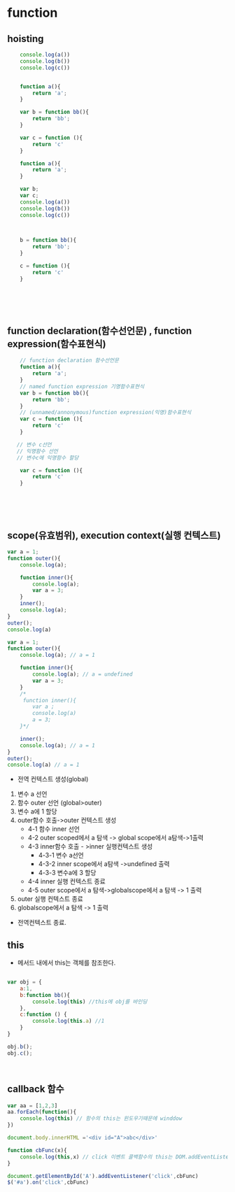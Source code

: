 # function

## hoisting

```javascript
    console.log(a())
    console.log(b())
    console.log(c())


    function a(){
        return 'a';
    }

    var b = function bb(){
        return 'bb';
    }

    var c = function (){
        return 'c'
    }

```


```javascript
    function a(){
        return 'a';
    }

    var b;
    var c;
    console.log(a())
    console.log(b())
    console.log(c())


   
    b = function bb(){
        return 'bb';
    }

    c = function (){
        return 'c'
    }

```
<br/><br/><br/>

## function declaration(함수선언문) , function expression(함수표현식)

```javascript
    // function declaration 함수선언문
    function a(){ 
        return 'a';
    }
    // named function expression 기명함수표현식
    var b = function bb(){
        return 'bb';
    }
    // (unnamed/annonymous)function expression(익명)함수표현식
    var c = function (){
        return 'c'
    }

```

```javascript
   // 변수 c선언
   // 익명함수 선언
   // 변수c에 익명함수 할당

    var c = function (){
        return 'c'
    }

```

<br><br><br>

## scope(유효범위), execution context(실행 컨텍스트)


``` javascript
var a = 1;
function outer(){
    console.log(a);

    function inner(){
        console.log(a);
        var a = 3;
    }
    inner();
    console.log(a);
}
outer();
console.log(a)
```


``` javascript
var a = 1;
function outer(){
    console.log(a); // a = 1

    function inner(){
        console.log(a); // a = undefined
        var a = 3;
    }
    /*
     function inner(){
        var a ;
        console.log(a)
        a = 3;
    }*/

    inner();
    console.log(a); // a = 1
}
outer();
console.log(a) // a = 1   
```
+ 전역 컨텍스트 생성(global)
1. 변수 a 선언
2. 함수 outer 선언 (global>outer)
3. 변수 a에 1 할당
4. outer함수 호출->outer 컨텍스트 생성
    - 4-1 함수 inner 선언
    - 4-2 outer scoped에서 a 탐색 -> global scope에서 a탐색->1출력
    - 4-3 inner함수 호출 - >inner 실행컨텍스트 생성
        - 4-3-1 변수 a선언
        - 4-3-2 inner scope에서 a탐색 ->undefined 출력
        - 4-3-3 변수a에 3 할당 
    - 4-4 inner 실행 컨텍스트 종료
    - 4-5 outer scope에서 a 탐색->globalscope에서 a 탐색 -> 1 출력
5. outer 실행 컨텍스트 종료
6. globalscope에서 a 탐색 -> 1 출력
+ 전역컨텍스트 종료.


## this

+ 메서드 내에서 this는 객체를 참조한다. 
```javascript

var obj = {
    a:1,
    b:function bb(){
        console.log(this) //this에 obj를 바인딩
    },
    c:function () {
        console.log(this.a) //1
    }
}

obj.b(); 
obj.c();




```



## callback 함수

```javascript
var aa = [1,2,3]
aa.forEach(function(){
	console.log(this) // 함수의 this는 윈도우기때문에 winddow
})

```

```javascript
document.body.innerHTML ='<div id="A">abc</div>'

function cbFunc(x){
	console.log(this,x) // click 이벤트 콜백함수의 this는 DOM.addEventListener에서 this는 DOM객체를 바인딩하고있기때문에 dom이 선택된다.  ecmascript 명세서에서, 이벤트 콜백의 this는 이벤트 타겟을 가르키도록 명세되어있다.
}

document.getElementById('A').addEventListener('click',cbFunc)
$('#a').on('click',cbFunc)
```


